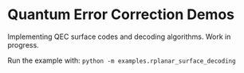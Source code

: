 # Quantum Error Correction Demos
Implementing QEC surface codes and decoding algorithms.
Work in progress.

Run the example with:
```python -m examples.rplanar_surface_decoding```
